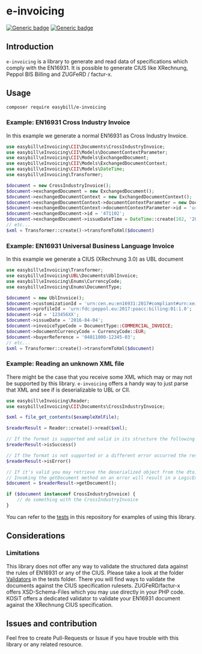 # e-invoicing
[![Generic badge](https://img.shields.io/badge/Version-0.2.0-important.svg)]()
[![Generic badge](https://img.shields.io/badge/License-MIT-blue.svg)]()

## Introduction
`e-invoicing` is a library to generate and read data of specifications which comply with the EN16931.
It is possible to generate CIUS like XRechnung, Peppol BIS Billing and ZUGFeRD / factur-x.

## Usage
```bash
composer require easybill/e-invoicing
```

### Example: EN16931 Cross Industry Invoice
In this example we generate a normal EN16931 as Cross Industry Invoice.

```PHP
use easybill\eInvoicing\CII\Documents\CrossIndustryInvoice;
use easybill\eInvoicing\CII\Models\DocumentContextParameter;
use easybill\eInvoicing\CII\Models\ExchangedDocument;
use easybill\eInvoicing\CII\Models\ExchangedDocumentContext;
use easybill\eInvoicing\CII\Models\DateTime;
use easybill\eInvoicing\Transformer;

$document = new CrossIndustryInvoice();
$document->exchangedDocument = new ExchangedDocument();
$document->exchangedDocumentContext = new ExchangedDocumentContext();
$document->exchangedDocumentContext->documentContextParameter = new DocumentContextParameter();
$document->exchangedDocumentContext->documentContextParameter->id = 'urn:cen.eu:en16931:2017';
$document->exchangedDocument->id = '471102';
$document->exchangedDocument->issueDateTime = DateTime::create(102, '20200305');
// etc...
$xml = Transformer::create()->transformToXml($document)
```

### Example: EN16931 Universal Business Language Invoice
In this example we generate a CIUS (XRechnung 3.0) as UBL document

```PHP
use easybill\eInvoicing\Transformer;
use easybill\eInvoicing\UBL\Documents\UblInvoice;
use easybill\eInvoicing\Enums\CurrencyCode;
use easybill\eInvoicing\Enums\DocumentType;

$document = new UblInvoice();
$document->customizationId = 'urn:cen.eu:en16931:2017#compliant#urn:xeinkauf.de:kosit:xrechnung_3.0';
$document->profileId = 'urn:fdc:peppol.eu:2017:poacc:billing:01:1.0';
$document->id = '123456XX';
$document->issueDate = '2016-04-04';
$document->invoiceTypeCode = DocumentType::COMMERCIAL_INVOICE;
$document->documentCurrencyCode = CurrencyCode::EUR;
$document->buyerReference = '04011000-12345-03';
// etc...
$xml = Transformer::create()->transformToXml($document)
```

### Example: Reading an unknown XML file

There might be the case that you receive some XML which may or may not be supported by this library. `e-invoicing` offers a handy
way to just parse that XML and see if is deserializable to UBL or CII.

```PHP
use easybill\eInvoicing\Reader;
use easybill\eInvoicing\CII\Documents\CrossIndustryInvoice;

$xml = file_get_contents($exampleXmlFile);

$readerResult = Reader::create()->read($xml);

// If the format is supported and valid in its structure the following check will be true
$readerResult->isSuccess()

// If the format is not supported or a different error occurred the result will have the state error.
$readerResult->isError()

// If it's valid you may retrieve the deserialized object from the dto.
// Invoking the getDocument method on an error will result in a LogicException
$document = $readerResult->getDocument(); 

if ($document instanceof CrossIndustryInvoice) {
    // do something with the CrossIndustryInvoice
}
```

You can refer to the [tests](https://github.com/easybill/e-invoicing/tree/main/tests/Integration) in this repository for examples of using this library.

## Considerations

### Limitations
This library does not offer any way to validate the structured data against the rules of EN16931 or any of the CIUS. 
Please take a look at the folder [Validators](https://github.com/easybill/e-invoicing/tree/main/tests/Validators) in the tests folder. There you will find ways to validate the documents against the CIUS specification
rulesets. ZUGFeRD/factur-x offers XSD-Schema-Files which you may use directly in your PHP code. KOSiT offers a dedicated validator to validate your EN16931
document against the XRechnung CIUS specification.

## Issues and contribution
Feel free to create Pull-Requests or Issue if you have trouble with this library or any related resource. 
